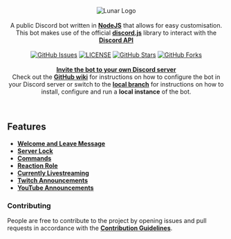 <p align="center">
<img src="https://i.imgur.com/npWx6WS.png" alt="Lunar Logo">
<br><br>
A public Discord bot written in <b><a href="https://nodejs.org">NodeJS</a></b> that allows for easy customisation. This bot makes use of the official <b><a href="https://github.com/discordjs/discord.js">discord.js</a></b> library to interact with the <b><a href="https://discordapp.com/developers/docs/intro">Discord API</a></b>
<br><br>
<a href="https://github.com/maikdevries/Lunar/issues"><img src="https://img.shields.io/github/issues/maikdevries/Lunar?color=233a54&style=flat-square" alt="GitHub Issues"></a>
<a href="https://github.com/maikdevries/Lunar/blob/master/LICENSE"><img src="https://img.shields.io/github/license/maikdevries/Lunar?color=233a54&style=flat-square" alt="LICENSE"></a>
<a href="https://github.com/maikdevries/Lunar/stargazers"><img src="https://img.shields.io/github/stars/maikdevries/Lunar?color=233a54&style=flat-square" alt="GitHub Stars"></a>
<a href="https://github.com/maikdevries/Lunar/network/members"><img src="https://img.shields.io/github/forks/maikdevries/Lunar?color=233a54&style=flat-square" alt="GitHub Forks"></a>
<br><br>
<b><a href="https://lunar.marvonon.com">Invite the bot to your own Discord server</a></b>
<br>
Check out the <b><a href="https://github.com/maikdevries/Lunar/wiki">GitHub wiki</a></b> for instructions on how to configure the bot in your Discord server or switch to the <b><a href="https://github.com/maikdevries/Lunar/tree/local">local branch</a></b> for instructions on how to install, configure and run a <b>local instance</b> of the bot.
</p>
<br>

## Features
* **[Welcome and Leave Message](https://github.com/maikdevries/Lunar/wiki/Welcome-and-Leave-Message)**
* **[Server Lock](https://github.com/maikdevries/Lunar/wiki/Server-Lock)**
* **[Commands](https://github.com/maikdevries/Lunar/wiki/Commands)**
* **[Reaction Role](https://github.com/maikdevries/Lunar/wiki/Reaction-Role)**
* **[Currently Livestreaming](https://github.com/maikdevries/Lunar/wiki/Currently-Livestreaming)**
* **[Twitch Announcements](https://github.com/maikdevries/Lunar/wiki/Twitch-Announcements)**
* **[YouTube Announcements](https://github.com/maikdevries/Lunar/wiki/Youtube-Announcements)**

### Contributing
People are free to contribute to the project by opening issues and pull requests in accordance with the **[Contribution Guidelines](https://github.com/maikdevries/Lunar/blob/master/.github/CONTRIBUTING.md)**.
